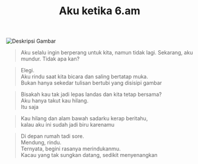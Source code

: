 ﻿---
title: "Aku ketika 6.am"
publishedAt: 2020-03-07
description: "Rindu yang Tersembunyi di Alam Bawah Sadar"
slug: "Aku-ketika-6-am"
isPublish: true
---

![Deskripsi Gambar](https://res.cloudinary.com/lrmn/image/upload/v1686754659/mawar_kqcjsh.png)

> Aku selalu ingin berperang untuk kita, namun tidak lagi. Sekarang, aku mundur. Tidak apa kan?

> Elegi.  
> Aku rindu saat kita bicara dan saling bertatap muka.  
> Bukan hanya sekedar tulisan bertubi yang disisipi gambar

> Bisakah kau tak jadi lepas landas dan kita tetap bersama?  
> Aku hanya takut kau hilang.  
> Itu saja

> Kau hilang dan alam bawah sadarku kerap beritahu,  
> kalau aku ini sudah jadi biru karenamu

> Di depan rumah tadi sore.  
> Mendung, rindu.  
> Ternyata, begini rasanya merindukanmu.  
> Kacau yang tak sungkan datang, sedikit menyenangkan
